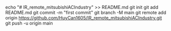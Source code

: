 echo "# IR_remote_mitsubishiACIndustry" >> README.md 
git init 
git add README.md 
git commit -m "first commit" 
git branch -M main 
git remote add origin https://github.com/HuyCan1605/IR_remote_mitsubishiACIndustry.git 
git push -u origin main
